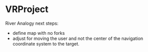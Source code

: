 # VRProject
River Analogy
next steps:
- define map with no forks
- adjust for moving the user and not the center of the navigation coordinate system to the target. 

